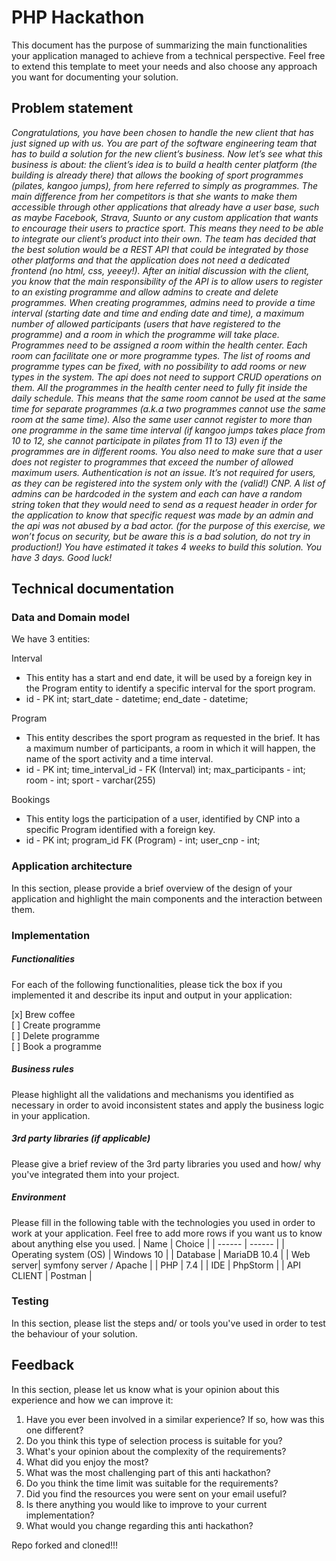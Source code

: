 # PHP Hackathon
This document has the purpose of summarizing the main functionalities your application managed to achieve from a technical perspective. Feel free to extend this template to meet your needs and also choose any approach you want for documenting your solution.

## Problem statement
*Congratulations, you have been chosen to handle the new client that has just signed up with us.  You are part of the software engineering team that has to build a solution for the new client’s business.
Now let’s see what this business is about: the client’s idea is to build a health center platform (the building is already there) that allows the booking of sport programmes (pilates, kangoo jumps), from here referred to simply as programmes. The main difference from her competitors is that she wants to make them accessible through other applications that already have a user base, such as maybe Facebook, Strava, Suunto or any custom application that wants to encourage their users to practice sport. This means they need to be able to integrate our client’s product into their own.
The team has decided that the best solution would be a REST API that could be integrated by those other platforms and that the application does not need a dedicated frontend (no html, css, yeeey!). After an initial discussion with the client, you know that the main responsibility of the API is to allow users to register to an existing programme and allow admins to create and delete programmes.
When creating programmes, admins need to provide a time interval (starting date and time and ending date and time), a maximum number of allowed participants (users that have registered to the programme) and a room in which the programme will take place.
Programmes need to be assigned a room within the health center. Each room can facilitate one or more programme types. The list of rooms and programme types can be fixed, with no possibility to add rooms or new types in the system. The api does not need to support CRUD operations on them.
All the programmes in the health center need to fully fit inside the daily schedule. This means that the same room cannot be used at the same time for separate programmes (a.k.a two programmes cannot use the same room at the same time). Also the same user cannot register to more than one programme in the same time interval (if kangoo jumps takes place from 10 to 12, she cannot participate in pilates from 11 to 13) even if the programmes are in different rooms. You also need to make sure that a user does not register to programmes that exceed the number of allowed maximum users.
Authentication is not an issue. It’s not required for users, as they can be registered into the system only with the (valid!) CNP. A list of admins can be hardcoded in the system and each can have a random string token that they would need to send as a request header in order for the application to know that specific request was made by an admin and the api was not abused by a bad actor. (for the purpose of this exercise, we won’t focus on security, but be aware this is a bad solution, do not try in production!)
You have estimated it takes 4 weeks to build this solution. You have 3 days. Good luck!*

## Technical documentation
### Data and Domain model
We have 3 entities: 

Interval
- This entity has a start and end date, it will be used by a foreign key in the Program entity to identify a specific interval for the sport program.
- id - PK int; start_date - datetime; end_date - datetime;

Program 
- This entity describes the sport program as requested in the brief. It has a maximum number of participants, a room in which it will happen, the name of the sport
activity and a time interval.
- id - PK int; time_interval_id - FK (Interval) int; max_participants - int; room - int; sport - varchar(255)

Bookings
- This entity logs the participation of a user, identified by CNP into a specific Program identified with a foreign key.
- id - PK int; program_id FK (Program) - int; user_cnp - int;

### Application architecture
In this section, please provide a brief overview of the design of your application and highlight the main components and the interaction between them.
###  Implementation
##### Functionalities
For each of the following functionalities, please tick the box if you implemented it and describe its input and output in your application:

[x] Brew coffee \
[ ] Create programme \
[ ] Delete programme \
[ ] Book a programme 

##### Business rules
Please highlight all the validations and mechanisms you identified as necessary in order to avoid inconsistent states and apply the business logic in your application.

##### 3rd party libraries (if applicable)
Please give a brief review of the 3rd party libraries you used and how/ why you've integrated them into your project.

##### Environment
Please fill in the following table with the technologies you used in order to work at your application. Feel free to add more rows if you want us to know about anything else you used.
| Name | Choice |
| ------ | ------ |
| Operating system (OS) | Windows 10 |
| Database  | MariaDB 10.4 |
| Web server| symfony server / Apache |
| PHP | 7.4 |
| IDE | PhpStorm |
| API CLIENT | Postman | 

### Testing
In this section, please list the steps and/ or tools you've used in order to test the behaviour of your solution.

## Feedback
In this section, please let us know what is your opinion about this experience and how we can improve it:

1. Have you ever been involved in a similar experience? If so, how was this one different?
2. Do you think this type of selection process is suitable for you?
3. What's your opinion about the complexity of the requirements?
4. What did you enjoy the most?
5. What was the most challenging part of this anti hackathon?
6. Do you think the time limit was suitable for the requirements?
7. Did you find the resources you were sent on your email useful?
8. Is there anything you would like to improve to your current implementation?
9. What would you change regarding this anti hackathon?

Repo forked and cloned!!!